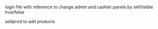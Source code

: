 login file with reference to change admin and cashier panels by setVisible true/false

addprod to add products
